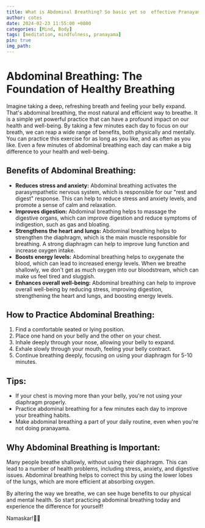 ```yaml
---
title: What is Abdominal Breathing? So basic yet so  effective Pranayama..
author: cotes
date: 2024-02-23 11:55:00 +0800
categories: [Mind, Body]
tags: [meditation, mindfulness, pranayama]
pin: true
img_path:  
---
```


# Abdominal Breathing: The Foundation of Healthy Breathing

Imagine taking a deep, refreshing breath and feeling your belly expand. That's abdominal breathing, the most natural and efficient way to breathe. It is a simple yet powerful practice that can have a profound impact on our health and well-being. By taking a few minutes each day to focus on our breath, we can reap a wide range of benefits, both physically and mentally. You can practice this exercise for as long as you like, and as often as you like. Even a few minutes of abdominal breathing each day can make a big difference to your health and well-being.

## Benefits of Abdominal Breathing:

- **Reduces stress and anxiety:** Abdominal breathing activates the parasympathetic nervous system, which is responsible for our "rest and digest" response. This can help to reduce stress and anxiety levels, and promote a sense of calm and relaxation.
- **Improves digestion:** Abdominal breathing helps to massage the digestive organs, which can improve digestion and reduce symptoms of indigestion, such as gas and bloating.
- **Strengthens the heart and lungs:** Abdominal breathing helps to strengthen the diaphragm, which is the main muscle responsible for breathing. A strong diaphragm can help to improve lung function and increase oxygen intake.
- **Boosts energy levels:** Abdominal breathing helps to oxygenate the blood, which can lead to increased energy levels. When we breathe shallowly, we don't get as much oxygen into our bloodstream, which can make us feel tired and sluggish.
- **Enhances overall well-being:** Abdominal breathing can help to improve overall well-being by reducing stress, improving digestion, strengthening the heart and lungs, and boosting energy levels.

## How to Practice Abdominal Breathing:

1. Find a comfortable seated or lying position.
2. Place one hand on your belly and the other on your chest.
3. Inhale deeply through your nose, allowing your belly to expand.
4. Exhale slowly through your mouth, feeling your belly contract.
5. Continue breathing deeply, focusing on using your diaphragm for 5-10 minutes.

## Tips:

- If your chest is moving more than your belly, you're not using your diaphragm properly.
- Practice abdominal breathing for a few minutes each day to improve your breathing habits.
- Make abdominal breathing a part of your daily routine, even when you're not doing pranayama.

## Why Abdominal Breathing is Important:

Many people breathe shallowly, without using their diaphragm. This can lead to a number of health problems, including stress, anxiety, and digestive issues. Abdominal breathing helps to correct this by using the lower lobes of the lungs, which are more efficient at absorbing oxygen.

By altering the way we breathe, we can see huge benefits to our physical and mental health. So start practicing abdominal breathing today and experience the difference for yourself!

Namaskar!🙏✨